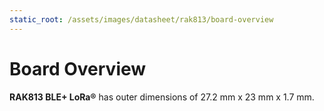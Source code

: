 ```yaml
---
static_root: /assets/images/datasheet/rak813/board-overview
---
```


# Board Overview

**RAK813 BLE+ LoRa®** has outer dimensions of 27.2 mm x 23 mm x 1.7 mm.

<rk-img
  :src="`${$frontmatter.static_root}/n500shwqdxp5dghjspqw.jpg`"
  width="60%"
  figure-number="1"
  caption="RAK813 Board Dimensions"
/>
